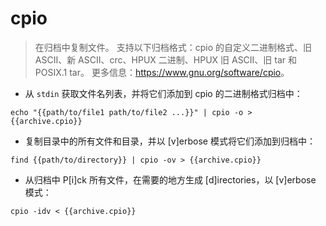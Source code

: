 # cpio

> 在归档中复制文件。
> 支持以下归档格式：cpio 的自定义二进制格式、旧 ASCII、新 ASCII、crc、HPUX 二进制、HPUX 旧 ASCII、旧 tar 和 POSIX.1 tar。
> 更多信息：<https://www.gnu.org/software/cpio>。

- 从 `stdin` 获取文件名列表，并将它们添加到 cpio 的二进制格式归档中：

`echo "{{path/to/file1 path/to/file2 ...}}" | cpio -o > {{archive.cpio}}`

- 复制目录中的所有文件和目录，并以 [v]erbose 模式将它们添加到归档中：

`find {{path/to/directory}} | cpio -ov > {{archive.cpio}}`

- 从归档中 P[i]ck 所有文件，在需要的地方生成 [d]irectories，以 [v]erbose 模式：

`cpio -idv < {{archive.cpio}}`